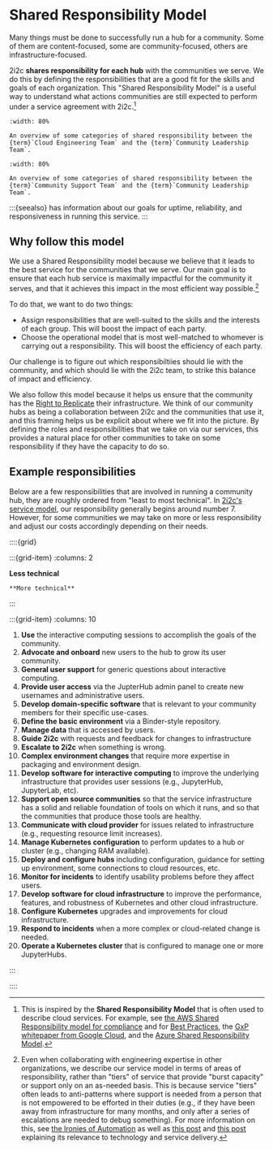 # Shared Responsibility Model

Many things must be done to successfully run a hub for a community.
Some of them are content-focused, some are community-focused, others are infrastructure-focused.

2i2c **shares responsibility for each hub** with the communities we serve. We do this by defining the responsibilities that are a good fit for the skills and goals of each organization.
This "Shared Responsibility Model" is a useful way to understand what actions communities are still expected to perform under a service agreement with 2i2c.[^1]

[^1]: This is inspired by the **Shared Responsibility Model** that is often used to describe cloud services. For example, see [the AWS Shared Responsibility model for compliance](https://aws.amazon.com/compliance/shared-responsibility-model/) and for [Best Practices](https://aws.amazon.com/blogs/industries/applying-the-aws-shared-responsibility-model-to-your-gxp-solution/), the [GxP whitepaper from Google Cloud](https://cloud.google.com/security/compliance/cloud-gxp-whitepaper), and the [Azure Shared Responsibility Model](https://docs.microsoft.com/en-us/azure/security/fundamentals/shared-responsibility).

```{figure} https://drive.google.com/uc?export=download&id=1SIhHrzPXSFBZ0yyVpxHm0WYs63k0SBRQ
:width: 80%

An overview of some categories of shared responsibility between the {term}`Cloud Engineering Team` and the {term}`Community Leadership Team`.
```

```{figure} https://drive.google.com/uc?export=download&id=1S6Y9TQcXXLkrGrhgXQc7kLzq7dxcuw9a
:width: 80%

An overview of some categories of shared responsibility between the {term}`Community Support Team` and the {term}`Community Leadership Team`.
```

:::{seealso}
[](../strategy/service-objectives.md) has information about our goals for uptime, reliability, and responsiveness in running this service.
:::

## Why follow this model

We use a Shared Responsibility model because we believe that it leads to the best service for the communities that we serve.
Our main goal is to ensure that each hub service is maximally impactful for the community it serves, and that it achieves this impact in the most efficient way possible.[^ironies-automation]

[^ironies-automation]: Even when collaborating with engineering expertise in other organizations, we describe our service model in terms of areas of responsibility, rather than "tiers" of service that provide "burst capacity" or support only on an as-needed basis. This is because service "tiers" often leads to anti-patterns where support is needed from a person that is not empowered to be efforted in their duties (e.g., if they have been away from infrastructure for many months, and only after a series of escalations are needed to debug something). For more information on this, see [the Ironies of Automation](https://ckrybus.com/static/papers/Bainbridge_1983_Automatica.pdf) as well as [this post](https://blog.acolyer.org/2020/01/08/ironies-of-automation/) and [this post](https://www.thinkautomation.com/automation-advice/the-ironies-of-automation-explored/) explaining its relevance to technology and service delivery.

To do that, we want to do two things:

- Assign responsibilities that are well-suited to the skills and the interests of each group. This will boost the impact of each party.
- Choose the operational model that is most well-matched to whomever is carrying out a responsibility. This will boost the efficiency of each party.

Our challenge is to figure out which responsibiltiies should lie with the community, and which should lie with the 2i2c team, to strike this balance of impact and efficiency.

We also follow this model because it helps us ensure that the community has the [Right to Replicate](https://2i2c.org/right-to-replicate) their infrastructure.
We think of our community hubs as being a collaboration between 2i2c and the communities that use it, and this framing helps us be explicit about where we fit into the picture.
By defining the roles and responsibilities that we take on via our services, this provides a natural place for other communities to take on some responsibility if they have the capacity to do so.

## Example responsibilities

Below are a few responsibilities that are involved in running a community hub, they are roughly ordered from "least to most technical".
In [2i2c's service model](index.md), our responsibility generally begins around number 7.
However, for some communities we may take on more or less responsibility and adjust our costs accordingly depending on their needs.

::::{grid}

:::{grid-item}
:columns: 2

**Less technical**

```{div} mt-auto
**More technical**
```

:::

:::{grid-item}
:columns: 10

1. **Use** the interactive computing sessions to accomplish the goals of the community.
2. **Advocate and onboard** new users to the hub to grow its user community.
3. **General user support** for generic questions about interactive computing.
4. **Provide user access** via the JupterHub admin panel to create new usernames and administrative users.
5. **Develop domain-specific software** that is relevant to your community members for their specific use-cases.
6. **Define the basic environment** via a Binder-style repository.
7. **Manage data** that is accessed by users.
8. **Guide 2i2c** with requests and feedback for changes to infrastructure
9. **Escalate to 2i2c** when something is wrong.
10. **Complex environment changes** that require more expertise in packaging and environment design.
11. **Develop software for interactive computing** to improve the underlying infrastructure that provides user sessions (e.g., JupyterHub, JupyterLab, etc).
12. **Support open source communities** so that the service infrastructure has a solid and reliable foundation of tools on which it runs, and so that the communities that produce those tools are healthy.
13. **Communicate with cloud provider** for issues related to infrastructure (e.g., requesting resource limit increases).
14. **Manage Kubernetes configuration** to perform updates to a hub or cluster (e.g., changing RAM available).
15. **Deploy and configure hubs** including configuration, guidance for setting up environment, some connections to cloud resources, etc.
16. **Monitor for incidents** to identify usability problems before they affect users.
17. **Develop software for cloud infrastructure** to improve the performance, features, and robustness of Kubernetes and other cloud infrastructure.
18. **Configure Kubernetes** upgrades and improvements for cloud infrastructure.
19. **Respond to incidents** when a more complex or cloud-related change is needed.
20. **Operate a Kubernetes cluster** that is configured to manage one or more JupyterHubs.

:::

::::
